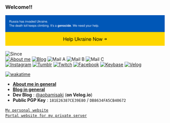 ### Welcome!!
[![Stand With Ukraine](https://raw.githubusercontent.com/vshymanskyy/StandWithUkraine/main/banner2-direct.svg)](https://stand-with-ukraine.pp.ua)

![Since](https://img.shields.io/badge/Since-Jun._1992-%235FD0CC)  
[![About me](https://img.shields.io/badge/About-rina-%238ADFFF)](https://rina.pe.kr)
[![Blog](https://img.shields.io/badge/Blog-rina-%2301A860)](https://blog.rina.pe.kr)
![Mail A](https://img.shields.io/badge/Mail-hayasaka@rina.pe.kr-%233344AA)
![Mail B](https://img.shields.io/badge/Mail-themunyang21%40naver.com-%23F4BD6B)
![Mail C](https://img.shields.io/badge/Mail-aobamisaki%40kakao.com-%235FD0CC)  
[![Instagram](https://img.shields.io/badge/-Instagram-dd2a7b?style=flat-square&logo=instagram&logoColor=white&link=https://www.instagram.com/rina.poppinrose/)](https://www.instagram.com/rina.poppinrose/)
[![Tumblr](https://img.shields.io/badge/-Tumblr-35465c?style=flat-square&logo=tumblr&logoColor=white&link=https://babelcity-grace.tumblr.com/)](https://babelcity-grace.tumblr.com/)
[![Twitch](https://img.shields.io/badge/-Twitch-6441a5?style=flat-square&logo=twitch&logoColor=white&link=https://www.twitch.tv/hoshinoichika0811)](https://www.twitch.tv/hoshinoichika0811)
[![Facebook](https://img.shields.io/badge/-Facebook-1877f2?style=flat-square&logo=facebook&logoColor=white&link=https://www.facebook.com/rina.poppinrose)](https://www.facebook.com/rina.poppinrose)
[![Keybase](https://img.shields.io/badge/-Keybase-33a0ff?style=flat-square&logo=keybase&logoColor=white&link=https://keybase.io/senarin)](https://keybase.io/senarin)
[![Velog](https://img.shields.io/badge/-Velog-667881?style=flat-square&logo=Bloglovin&link=https://velog.io/@aobamisaki)](https://velog.io/@aobamisaki)

[![wakatime](https://wakatime.com/badge/user/5558bfe5-2463-483f-b795-2c3421407df8.svg)](https://wakatime.com/@5558bfe5-2463-483f-b795-2c3421407df8)

- **[About me in general](https://rina.pe.kr)**
- **[Blog in general](https://blog.rina.pe.kr)**
- **Dev Blog** : [@aobamisaki](https://velog.io/@aobamisaki) (**on Velog.io**)
- **Public PGP Key** : `181E26387CE39E80` / `DB8634FA5CB40672`

[` My personal website `](https://senarin.kr)  
[` Portal website for my private server `](https://rinaserver.info)
